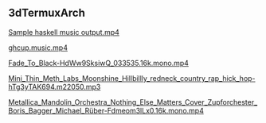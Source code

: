 ## 3dTermuxArch

[Sample haskell music output.mp4](https://user-images.githubusercontent.com/27742457/151226841-d11e98af-75a8-41c4-8862-fb2fa219e034.mp4)

<!-- ##### -r--r--r-- [setupTermuxArch](https://raw.githubusercontent.com/TermuxArch/TermuxArch/master/setupTermuxArch)
##### -rwxrwxrwx [setupTermuxArch](https://TermuxArch.github.io/TermuxArch/setupTermuxArch) -->

<!-- [ghcup.music.mp4](https://raw.githubusercontent.com/TermuxArch/3dTermuxArch/master/mono22050/ghcup.music.mp4) -->

[ghcup.music.mp4](https://TermuxArch.github.io/3dTermuxArch/mono22050/ghcup.music.mp4)

[Fade_To_Black-HdWw9SksiwQ_033535.16k.mono.mp4](https://TermuxArch.github.io/3dTermuxArch/mono22050/Fade_To_Black-HdWw9SksiwQ_033535.16k.mono.mp4)

[Mini_Thin_Meth_Labs_Moonshine_Hillbillly_redneck_country_rap_hick_hop-hTg3yTAK694.m22050.mp3](Mini_Thin_Meth_Labs_Moonshine_Hillbillly_redneck_country_rap_hick_hop-hTg3yTAK694.m22050.mp3)

[Metallica_Mandolin_Orchestra_Nothing_Else_Matters_Cover_Zupforchester_Boris_Bagger_Michael_Rüber-Fdmeom3lLx0.16k.mono.mp4](https://TermuxArch.github.io/3dTermuxArch/mono22050/Metallica_Mandolin_Orchestra_Nothing_Else_Matters_Cover_Zupforchester_Boris_Bagger_Michael_Rüber-Fdmeom3lLx0.16k.mono.mp4)
<!-- TermuxArch/3dTermuxArch README.md EOF -->

